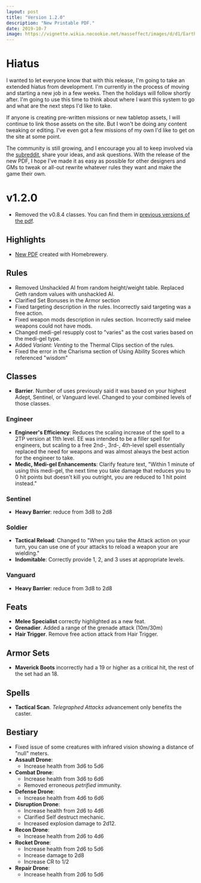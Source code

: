 ```yaml
---
layout: post
title: "Version 1.2.0"
description: "New Printable PDF."
date: 2019-10-7
image: https://vignette.wikia.nocookie.net/masseffect/images/d/d1/Earth_%28orbit%29.png/revision/latest?cb=20140921173727
---
```


# Hiatus

I wanted to let everyone know that with this release, I'm going to take an extended hiatus from development. I'm currently
in the process of moving and starting a new job in a few weeks. Then the holidays will follow shortly after. I'm going to
use this time to think about where I want this system to go and what are the next steps I'd like to take.

If anyone is creating pre-written missions or new tabletop assets, I will continue to link those assets on the site. But
I won't be doing any content tweaking or editing. I've even got a few missions of my own I'd like to get on the site at some point.

The community is still growing, and I encourage you all to keep involved via the [subreddit](https://www.reddit.com/r/masseffect5e/),
share your ideas, and ask questions. With the release of the new PDF, I hope I've made it as easy as possible for other
designers and GMs to tweak or all-out rewrite whatever rules they want and make the game their own.

# v1.2.0

- Removed the v0.8.4 classes. You can find them in [previous versions of the pdf](https://drive.google.com/drive/u/0/folders/1eDfgpG3JplKUjrIdySJKmyC4qxTi2MUT).

## Highlights
- [New PDF](/assets) created with Homebrewery.

## Rules
- Removed Unshackled AI from random height/weight table. Replaced Geth random values with unshackled AI.
- Clarified Set Bonuses in the Armor section
- Fixed targeting description in the rules. Incorrectly said targeting was a free action.
- Fixed weapon mods description in rules section. Incorrectly said melee weapons could not have mods.
- Changed medi-gel resupply cost to "varies" as the cost varies based on the medi-gel type.
- Added _Variant: Venting_ to the Thermal Clips section of the rules.
- Fixed the error in the Charisma section of Using Ability Scores which referenced "wisdom"

## Classes

- __Barrier__. Number of uses previously said it was based on your highest Adept, Sentinel, or Vanguard level. Changed
to your combined levels of those classes.

### Engineer
- __Engineer's Efficiency__: Reduces the scaling increase of the spell to a 2TP version at 11th level. EE was intended
to be a filler spell for engineers, but scaling to a free 2nd-, 3rd-, 4th-level spell essentially replaced the need for
weapons and was almost always the best action for the engineer to take.
- __Medic, Medi-gel Enhancements__: Clarify feature text, "Within 1 minute of using this medi-gel, the next time you
take damage that reduces you to 0 hit points but doesn't kill you outright, you are reduced to 1 hit point instead."

### Sentinel
- __Heavy Barrier__: reduce from 3d8 to 2d8

### Soldier
- __Tactical Reload__: Changed to "When you take the Attack action on your turn, you can use one of your attacks to
reload a weapon your are wielding."
- __Indomitable__: Correctly provide 1, 2, and 3 uses at appropriate levels.

### Vanguard
- __Heavy Barrier__: reduce from 3d8 to 2d8

## Feats
- __Melee Specialist__ correctly highlighted as a new feat.
- __Grenadier__. Added a range of the grenade attack (10m/30m)
- __Hair Trigger__. Remove free action attack from Hair Trigger.

## Armor Sets
- __Maverick Boots__ incorrectly had a 19 or higher as a critical hit, the rest of the set had an 18.

## Spells
- __Tactical Scan__. _Telegraphed Attacks_ advancement only benefits the caster.

## Bestiary
- Fixed issue of some creatures with infrared vision showing a distance of "null" meters.
- __Assault Drone__:
  - Increase health from 3d6 to 5d6
- __Combat Drone__:
  - Increase health from 3d6 to 6d6
  - Removed erroneous _petrified_ immunity.
- __Defense Drone__:
  - Increase health from 4d6 to 6d6
- __Disruption Drone__:
  - Increase health from 2d6 to 4d6
  - Clarified Self destruct mechanic.
  - Increased explosion damage to 2d12.
- __Recon Drone__:
  - Increase health from 2d6 to 4d6
- __Rocket Drone__:
  - Increase health from 2d6 to 5d6
  - Increase damage to 2d8
  - Increase CR to 1/2
- __Repair Drone__:
  - Increase health from 2d6 to 5d6

<br>
